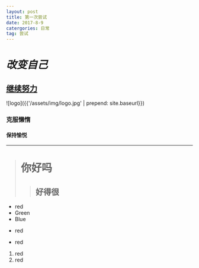 ```yaml
---
layout: post
title: 第一次尝试
date: 2017-8-9
catergories: 日常
tag: 尝试
---
```


# *改变自己* #

## [继续努力](https://augustfirst.github.io)

![logo]({{'/assets/img/logo.jpg'  |  prepend: site.baseurl}})

###          克服懒惰

#### **保持愉悦**
***
># 你好吗
>>## 好得很

* red
* Green
* Blue

+ red
- red

1. red
2.   red
